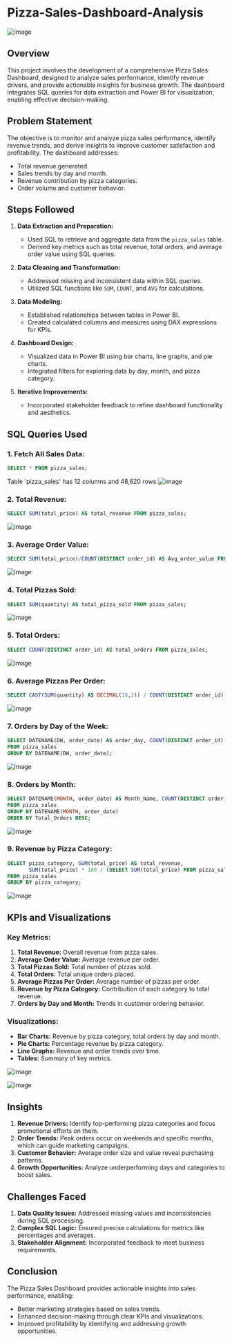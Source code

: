 # Pizza-Sales-Dashboard-Analysis
![image](https://github.com/kethavath-sandeep/SQL-PowerBI-Project/blob/main/Pizza.jpeg?raw=true)
## Overview
This project involves the development of a comprehensive Pizza Sales Dashboard, designed to analyze sales performance, identify revenue drivers, and provide actionable insights for business growth. The dashboard integrates SQL queries for data extraction and Power BI for visualization, enabling effective decision-making.


## Problem Statement
The objective is to monitor and analyze pizza sales performance, identify revenue trends, and derive insights to improve customer satisfaction and profitability. The dashboard addresses:
- Total revenue generated.
- Sales trends by day and month.
- Revenue contribution by pizza categories.
- Order volume and customer behavior.



## Steps Followed

1. **Data Extraction and Preparation:**
   - Used SQL to retrieve and aggregate data from the `pizza_sales` table.
   - Derived key metrics such as total revenue, total orders, and average order value using SQL queries.

2. **Data Cleaning and Transformation:**
   - Addressed missing and inconsistent data within SQL queries.
   - Utilized SQL functions like `SUM`, `COUNT`, and `AVG` for calculations.

3. **Data Modeling:**
   - Established relationships between tables in Power BI.
   - Created calculated columns and measures using DAX expressions for KPIs.

4. **Dashboard Design:**
   - Visualized data in Power BI using bar charts, line graphs, and pie charts.
   - Integrated filters for exploring data by day, month, and pizza category.

5. **Iterative Improvements:**
   - Incorporated stakeholder feedback to refine dashboard functionality and aesthetics.



## SQL Queries Used

### 1. Fetch All Sales Data:
```sql
SELECT * FROM pizza_sales;
```

Table 'pizza_sales' has 12 columns and 48,620 rows
![image](https://github.com/kethavath-sandeep/SQL-PowerBI-Project/blob/main/Pizza%20sales.png?raw=true)

### 2. Total Revenue:
```sql
SELECT SUM(total_price) AS total_revenue FROM pizza_sales;
```
![image](https://github.com/kethavath-sandeep/SQL-PowerBI-Project/blob/main/Total%20revenue%20(2).png?raw=true)

### 3. Average Order Value:
```sql
SELECT SUM(total_price)/COUNT(DISTINCT order_id) AS Avg_order_value FROM pizza_sales;
```
![image](https://github.com/kethavath-sandeep/SQL-PowerBI-Project/blob/main/Avg%20Order%20value.png?raw=true)

### 4. Total Pizzas Sold:
```sql
SELECT SUM(quantity) AS total_pizza_sold FROM pizza_sales;
```
![image](https://github.com/kethavath-sandeep/SQL-PowerBI-Project/blob/main/Total%20pizza%20sold.png?raw=true)

### 5. Total Orders:
```sql
SELECT COUNT(DISTINCT order_id) AS total_orders FROM pizza_sales;
```
![image](https://github.com/kethavath-sandeep/SQL-PowerBI-Project/blob/main/Total%20orders.png?raw=true)

### 6. Average Pizzas Per Order:
```sql
SELECT CAST(SUM(quantity) AS DECIMAL(10,2)) / COUNT(DISTINCT order_id) AS Avg_Pizzas_per_order FROM pizza_sales;
```
![image](https://github.com/kethavath-sandeep/SQL-PowerBI-Project/blob/main/Avg%20pizza%20per%20order.png?raw=true)

### 7. Orders by Day of the Week:
```sql
SELECT DATENAME(DW, order_date) AS order_day, COUNT(DISTINCT order_id) AS total_orders 
FROM pizza_sales
GROUP BY DATENAME(DW, order_date);
```
![image](https://github.com/kethavath-sandeep/SQL-PowerBI-Project/blob/main/Orders%20by%20day%20in%20week.png?raw=true)

### 8. Orders by Month:
```sql
SELECT DATENAME(MONTH, order_date) AS Month_Name, COUNT(DISTINCT order_id) AS Total_Orders
FROM pizza_sales
GROUP BY DATENAME(MONTH, order_date)
ORDER BY Total_Orders DESC;
```
![image](https://github.com/kethavath-sandeep/SQL-PowerBI-Project/blob/main/Orders%20by%20months.png?raw=true)

### 9. Revenue by Pizza Category:
```sql
SELECT pizza_category, SUM(total_price) AS total_revenue,
       SUM(total_price) * 100 / (SELECT SUM(total_price) FROM pizza_sales) AS PCT
FROM pizza_sales
GROUP BY pizza_category;
```
![image](https://github.com/kethavath-sandeep/SQL-PowerBI-Project/blob/main/Revenue%20by%20pizza%20catogery.png?raw=true)


## KPIs and Visualizations

### Key Metrics:
1. **Total Revenue:** Overall revenue from pizza sales.
2. **Average Order Value:** Average revenue per order.
3. **Total Pizzas Sold:** Total number of pizzas sold.
4. **Total Orders:** Total unique orders placed.
5. **Average Pizzas Per Order:** Average number of pizzas per order.
6. **Revenue by Pizza Category:** Contribution of each category to total revenue.
7. **Orders by Day and Month:** Trends in customer ordering behavior.

### Visualizations:
- **Bar Charts:** Revenue by pizza category, total orders by day and month.
- **Pie Charts:** Percentage revenue by pizza category.
- **Line Graphs:** Revenue and order trends over time.
- **Tables:** Summary of key metrics.

![image](https://github.com/kethavath-sandeep/SQL-PowerBI-Project/blob/main/Dashboard-1.png?raw=true)

![image](https://github.com/kethavath-sandeep/SQL-PowerBI-Project/blob/main/Dashboard-2.png?raw=true)

## Insights
1. **Revenue Drivers:** Identify top-performing pizza categories and focus promotional efforts on them.
2. **Order Trends:** Peak orders occur on weekends and specific months, which can guide marketing campaigns.
3. **Customer Behavior:** Average order size and value reveal purchasing patterns.
4. **Growth Opportunities:** Analyze underperforming days and categories to boost sales.



## Challenges Faced
1. **Data Quality Issues:** Addressed missing values and inconsistencies during SQL processing.
2. **Complex SQL Logic:** Ensured precise calculations for metrics like percentages and averages.
3. **Stakeholder Alignment:** Incorporated feedback to meet business requirements.




## Conclusion
The Pizza Sales Dashboard provides actionable insights into sales performance, enabling:
- Better marketing strategies based on sales trends.
- Enhanced decision-making through clear KPIs and visualizations.
- Improved profitability by identifying and addressing growth opportunities.



